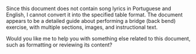 Since this document does not contain song lyrics in Portuguese and English, I cannot convert it into the specified table format. The document appears to be a detailed guide about performing a bridge (back bend) exercise, with multiple sections, images, and instructional text. 

Would you like me to help you with something else related to this document, such as formatting or reviewing its content?